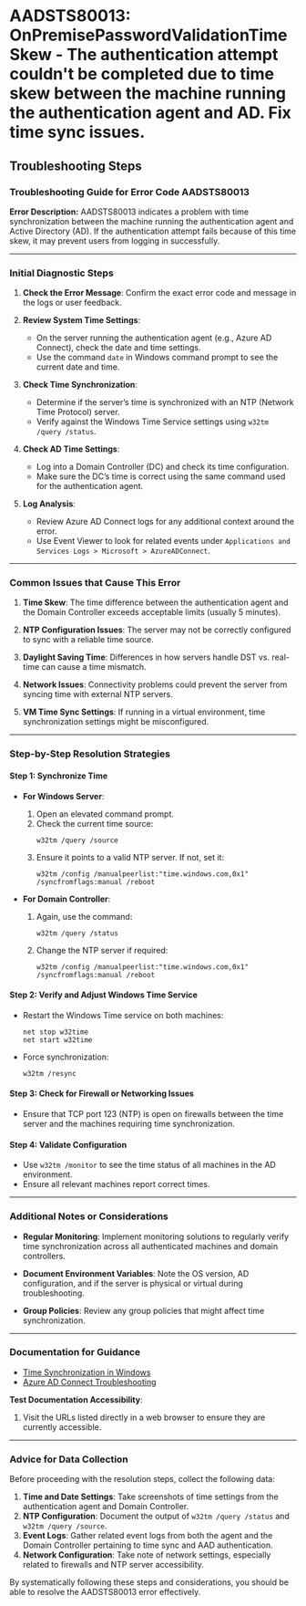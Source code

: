 # AADSTS80013: OnPremisePasswordValidationTimeSkew - The authentication attempt couldn't be completed due to time skew between the machine running the authentication agent and AD. Fix time sync issues.


## Troubleshooting Steps
### Troubleshooting Guide for Error Code AADSTS80013

**Error Description:**
AADSTS80013 indicates a problem with time synchronization between the machine running the authentication agent and Active Directory (AD). If the authentication attempt fails because of this time skew, it may prevent users from logging in successfully.

---

### Initial Diagnostic Steps

1. **Check the Error Message**: Confirm the exact error code and message in the logs or user feedback.
  
2. **Review System Time Settings**: 
   - On the server running the authentication agent (e.g., Azure AD Connect), check the date and time settings.
   - Use the command `date` in Windows command prompt to see the current date and time.
  
3. **Check Time Synchronization**: 
   - Determine if the server’s time is synchronized with an NTP (Network Time Protocol) server.
   - Verify against the Windows Time Service settings using `w32tm /query /status`.

4. **Check AD Time Settings**:
   - Log into a Domain Controller (DC) and check its time configuration.
   - Make sure the DC’s time is correct using the same command used for the authentication agent.

5. **Log Analysis**: 
   - Review Azure AD Connect logs for any additional context around the error.
   - Use Event Viewer to look for related events under `Applications and Services Logs > Microsoft > AzureADConnect`.

---

### Common Issues that Cause This Error

1. **Time Skew**: The time difference between the authentication agent and the Domain Controller exceeds acceptable limits (usually 5 minutes).

2. **NTP Configuration Issues**: The server may not be correctly configured to sync with a reliable time source.

3. **Daylight Saving Time**: Differences in how servers handle DST vs. real-time can cause a time mismatch.

4. **Network Issues**: Connectivity problems could prevent the server from syncing time with external NTP servers.

5. **VM Time Sync Settings**: If running in a virtual environment, time synchronization settings might be misconfigured.

---

### Step-by-Step Resolution Strategies

#### Step 1: Synchronize Time

- **For Windows Server**:
  1. Open an elevated command prompt.
  2. Check the current time source:
     ```
     w32tm /query /source
     ```
  3. Ensure it points to a valid NTP server. If not, set it:
     ```
     w32tm /config /manualpeerlist:"time.windows.com,0x1" /syncfromflags:manual /reboot
     ```

- **For Domain Controller**:
  1. Again, use the command:
     ```
     w32tm /query /status
     ```
  2. Change the NTP server if required:
     ```
     w32tm /config /manualpeerlist:"time.windows.com,0x1" /syncfromflags:manual /reboot
     ```

#### Step 2: Verify and Adjust Windows Time Service

- Restart the Windows Time service on both machines:
  ```
  net stop w32time
  net start w32time
  ```

- Force synchronization:
  ```
  w32tm /resync
  ```

#### Step 3: Check for Firewall or Networking Issues

- Ensure that TCP port 123 (NTP) is open on firewalls between the time server and the machines requiring time synchronization.

#### Step 4: Validate Configuration

- Use `w32tm /monitor` to see the time status of all machines in the AD environment.
- Ensure all relevant machines report correct times.

---

### Additional Notes or Considerations

- **Regular Monitoring**: Implement monitoring solutions to regularly verify time synchronization across all authenticated machines and domain controllers.
  
- **Document Environment Variables**: Note the OS version, AD configuration, and if the server is physical or virtual during troubleshooting.

- **Group Policies**: Review any group policies that might affect time synchronization.

---

### Documentation for Guidance

- [Time Synchronization in Windows](https://docs.microsoft.com/en-us/windows-server/networking/windows-time-service)
- [Azure AD Connect Troubleshooting](https://docs.microsoft.com/en-us/azure/active-directory/hybrid/tshoot-authentication)

**Test Documentation Accessibility**:
1. Visit the URLs listed directly in a web browser to ensure they are currently accessible.

---

### Advice for Data Collection

Before proceeding with the resolution steps, collect the following data:

1. **Time and Date Settings**: Take screenshots of time settings from the authentication agent and Domain Controller.
2. **NTP Configuration**: Document the output of `w32tm /query /status` and `w32tm /query /source`.
3. **Event Logs**: Gather related event logs from both the agent and the Domain Controller pertaining to time sync and AAD authentication.
4. **Network Configuration**: Take note of network settings, especially related to firewalls and NTP server accessibility.

By systematically following these steps and considerations, you should be able to resolve the AADSTS80013 error effectively.
